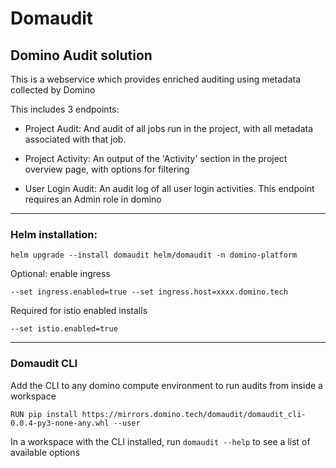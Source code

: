# Domaudit
## Domino Audit solution

This is a webservice which provides enriched auditing using metadata collected by Domino

This includes 3 endpoints:

- Project Audit: And audit of all jobs run in the project, with all metadata associated with that job.

- Project Activity: An output of the 'Activity' section in the project overview page, with options for filtering

- User Login Audit: An audit log of all user login activities. This endpoint requires an Admin role in domino

---

### Helm installation:

```
helm upgrade --install domaudit helm/domaudit -n domino-platform
```

Optional: enable ingress
```
--set ingress.enabled=true --set ingress.host=xxxx.domino.tech 
```
Required for istio enabled installs
```
--set istio.enabled=true
```
---

### Domaudit CLI

Add the CLI to any domino compute environment to run audits from inside a workspace
```
RUN pip install https://mirrors.domino.tech/domaudit/domaudit_cli-0.0.4-py3-none-any.whl --user
```

In a workspace with the CLI installed, run `domaudit --help` to see a list of available options